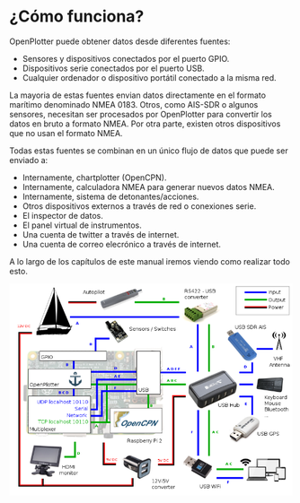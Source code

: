 # ¿Cómo funciona?

OpenPlotter puede obtener datos desde diferentes fuentes:

* Sensores y dispositivos conectados por el puerto GPIO.
* Dispositivos serie conectados por el puerto USB.
* Cualquier ordenador o dispositivo portátil conectado a la misma red.

La mayoria de estas fuentes envian datos directamente en el  formato marítimo denominado NMEA 0183. Otros, como AIS-SDR o algunos sensores, necesitan ser procesados por OpenPlotter para convertir los datos en bruto a formato NMEA. Por otra parte, existen otros dispositivos que no usan el formato NMEA.

Todas estas fuentes se combinan en un único flujo de datos que puede ser enviado a:

* Internamente, chartplotter (OpenCPN).
* Internamente, calculadora NMEA para generar nuevos datos NMEA.
* Internamente, sistema de detonantes/acciones.
* Otros dispositivos externos a través de red o conexiones serie.
* El inspector de datos.
* El panel virtual de instrumentos.
* Una cuenta de twitter a través de internet.
* Una cuenta de correo elecrónico a través de internet.

A lo largo de los capítulos de este manual iremos viendo como realizar todo esto.

![](../en/diagram.png)
